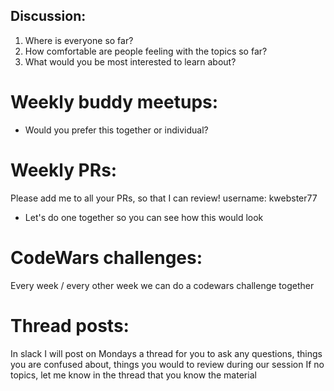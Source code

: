 ## Discussion: 

1. Where is everyone so far? 
2. How comfortable are people feeling with the topics so far? 
3. What would you be most interested to learn about? 


# Weekly buddy meetups: 
- Would you prefer this together or individual? 

# Weekly PRs: 
Please add me to all your PRs, so that I can review! 
username: kwebster77 
* Let's do one together so you can see how this would look

# CodeWars challenges: 
Every week / every other week we can do a codewars challenge together 

# Thread posts: 
In slack I will post on Mondays a thread for you to ask any questions, things you are confused about, things you would to review during our session 
If no topics, let me know in the thread that you know the material 
